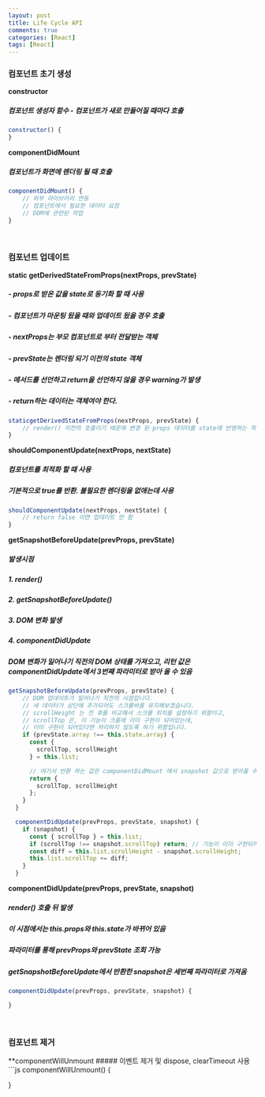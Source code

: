 ```yaml
---
layout: post
title: Life Cycle API
comments: true
categories: [React]
tags: [React]
---
```


<h3>컴포넌트 초기 생성</h3>

**constructor**
##### 컴포넌트 생성자 함수 - 컴포넌트가 새로 만들어질 때마다 호출
```js
constructor() {
}
```

**componentDidMount**
##### 컴포넌트가 화면에 렌더링 될 때 호출
```js
componentDidMount() {
    // 외부 라이브러리 연동
    // 컴포넌트에서 필요한 데이터 요청
    // DOM에 관련된 작업
}
```
<br/>

<h3>컴포넌트 업데이트</h3>

**static getDerivedStateFromProps(nextProps, prevState)**
##### - props로 받온 값을 state로 동기화 할 때 사용
##### - 컴포넌트가 마운팅 됬을 때와 업데이트 됬을 경우 호출
##### - nextProps는 부모 컴포넌트로 부터 전달받는 객체
##### - prevState는 렌더링 되기 이전의 state 객체
##### - 메서드를 선언하고 return을 선언하지 않을 경우 warning가 발생
##### - return하는 데이터는 객체여야 한다.
```js
staticgetDerivedStateFromProps(nextProps, prevState) {
    // render() 이전의 호출이기 때문에 변경 된 props 데이터를 state에 반영하는 작업을 처리
}
```

**shouldComponentUpdate(nextProps, nextState)**
##### 컴포넌트를 최적화 할 때 사용
##### 기본적으로 true를 반환. 불필요한 렌더링을 없애는데 사용
```js
shouldComponentUpdate(nextProps, nextState) {
    // return false 이면 업데이트 안 함
}
```

**getSnapshotBeforeUpdate(prevProps, prevState)**
##### 발생시점
##### 1. render()
##### 2. getSnapshotBeforeUpdate()
##### 3. DOM 변화 발생
##### 4. componentDidUpdate
##### DOM 변화가 일어나기 직전의 DOM 상태를 가져오고, 리턴 값은 componentDidUpdate에서 3번째 파라미터로 받아 올 수 있음

```js
getSnapshotBeforeUpdate(prevProps, prevState) {
    // DOM 업데이트가 일어나기 직전의 시점입니다.
    // 새 데이터가 상단에 추가되어도 스크롤바를 유지해보겠습니다.
    // scrollHeight 는 전 후를 비교해서 스크롤 위치를 설정하기 위함이고,
    // scrollTop 은, 이 기능이 크롬에 이미 구현이 되어있는데,
    // 이미 구현이 되어있다면 처리하지 않도록 하기 위함입니다.
    if (prevState.array !== this.state.array) {
      const {
        scrollTop, scrollHeight
      } = this.list;

      // 여기서 반환 하는 값은 componentDidMount 에서 snapshot 값으로 받아올 수 있습니다.
      return {
        scrollTop, scrollHeight
      };
    }
  }

  componentDidUpdate(prevProps, prevState, snapshot) {
    if (snapshot) {
      const { scrollTop } = this.list;
      if (scrollTop !== snapshot.scrollTop) return; // 기능이 이미 구현되어있다면 처리하지 않습니다.
      const diff = this.list.scrollHeight - snapshot.scrollHeight;
      this.list.scrollTop += diff;
    }
  }
```

**componentDidUpdate(prevProps, prevState, snapshot)**
##### render() 호출 뒤 발생
##### 이 시점에서는 this.props와 this.state가 바뀌어 있음
##### 파라미터를 통해 prevProps와 prevState 조회 가능
##### getSnapshotBeforeUpdate에서 반환한 snapshot은 세번째 파라미터로 가져옴
```js
componentDidUpdate(prevProps, prevState, snapshot) {

}
```

<br/>

<h3>컴포넌트 제거</h3>
**componentWillUnmount
##### 이벤트 제거 및 dispose, clearTimeout 사용
```js
componentWillUnmount() {

}
```
